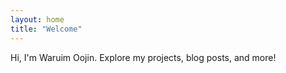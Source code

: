 ```yaml
---
layout: home
title: "Welcome"
---
```


Hi, I'm Waruim Oojin. Explore my projects, blog posts, and more!
